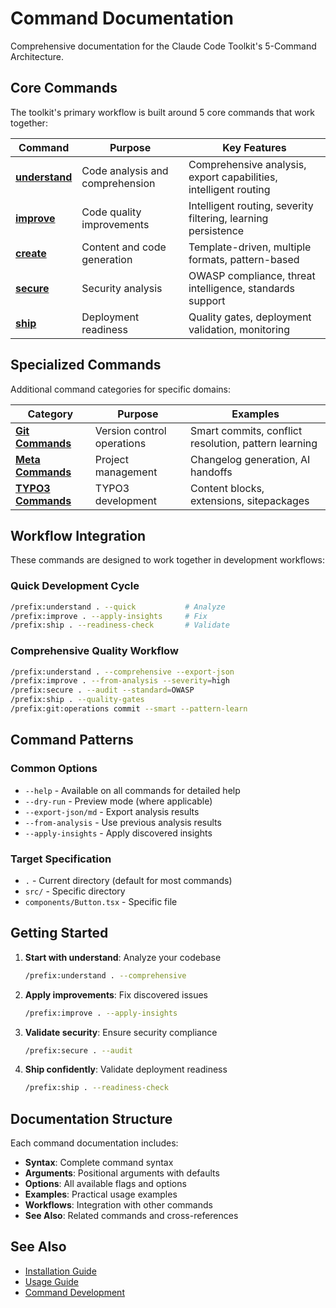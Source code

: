 # Command Documentation

Comprehensive documentation for the Claude Code Toolkit's 5-Command Architecture.

## Core Commands

The toolkit's primary workflow is built around 5 core commands that work together:

| Command | Purpose | Key Features |
|---------|---------|--------------|
| **[understand](understand.md)** | Code analysis and comprehension | Comprehensive analysis, export capabilities, intelligent routing |
| **[improve](improve.md)** | Code quality improvements | Intelligent routing, severity filtering, learning persistence |
| **[create](create.md)** | Content and code generation | Template-driven, multiple formats, pattern-based |
| **[secure](secure.md)** | Security analysis | OWASP compliance, threat intelligence, standards support |
| **[ship](ship.md)** | Deployment readiness | Quality gates, deployment validation, monitoring |

## Specialized Commands

Additional command categories for specific domains:

| Category | Purpose | Examples |
|----------|---------|----------|
| **[Git Commands](git/README.md)** | Version control operations | Smart commits, conflict resolution, pattern learning |
| **[Meta Commands](meta/README.md)** | Project management | Changelog generation, AI handoffs |
| **[TYPO3 Commands](typo3/README.md)** | TYPO3 development | Content blocks, extensions, sitepackages |

## Workflow Integration

These commands are designed to work together in development workflows:

### Quick Development Cycle

```bash
/prefix:understand . --quick           # Analyze
/prefix:improve . --apply-insights     # Fix
/prefix:ship . --readiness-check       # Validate
```

### Comprehensive Quality Workflow

```bash
/prefix:understand . --comprehensive --export-json
/prefix:improve . --from-analysis --severity=high
/prefix:secure . --audit --standard=OWASP
/prefix:ship . --quality-gates
/prefix:git:operations commit --smart --pattern-learn
```

## Command Patterns

### Common Options

- `--help` - Available on all commands for detailed help
- `--dry-run` - Preview mode (where applicable)
- `--export-json/md` - Export analysis results
- `--from-analysis` - Use previous analysis results
- `--apply-insights` - Apply discovered insights

### Target Specification

- `.` - Current directory (default for most commands)
- `src/` - Specific directory
- `components/Button.tsx` - Specific file

## Getting Started

1. **Start with understand**: Analyze your codebase

   ```bash
   /prefix:understand . --comprehensive
   ```

2. **Apply improvements**: Fix discovered issues

   ```bash
   /prefix:improve . --apply-insights
   ```

3. **Validate security**: Ensure security compliance

   ```bash
   /prefix:secure . --audit
   ```

4. **Ship confidently**: Validate deployment readiness

   ```bash
   /prefix:ship . --readiness-check
   ```

## Documentation Structure

Each command documentation includes:

- **Syntax**: Complete command syntax
- **Arguments**: Positional arguments with defaults
- **Options**: All available flags and options
- **Examples**: Practical usage examples
- **Workflows**: Integration with other commands
- **See Also**: Related commands and cross-references

## See Also

- [Installation Guide](../INSTALLATION-GUIDE.md)
- [Usage Guide](../USAGE.md)
- [Command Development](../../commands/CLAUDE.md)
